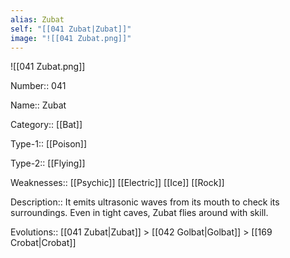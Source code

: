 ```yaml
---
alias: Zubat
self: "[[041 Zubat|Zubat]]"
image: "![[041 Zubat.png]]"
---
```


![[041 Zubat.png]]

Number:: 041

Name:: Zubat

Category:: [[Bat]]

Type-1:: [[Poison]]

Type-2:: [[Flying]]

Weaknesses:: [[Psychic]] [[Electric]] [[Ice]] [[Rock]]

Description:: It emits ultrasonic waves from its mouth to check its surroundings. Even in tight caves, Zubat flies around with skill.

Evolutions:: [[041 Zubat|Zubat]] > [[042 Golbat|Golbat]] > [[169 Crobat|Crobat]]


